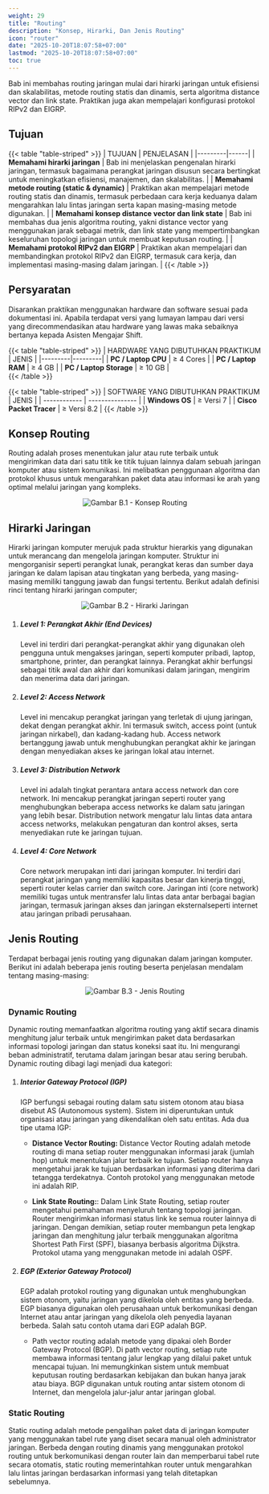```yaml
---
weight: 29
title: "Routing"
description: "Konsep, Hirarki, Dan Jenis Routing"
icon: "router"
date: "2025-10-20T18:07:58+07:00"
lastmod: "2025-10-20T18:07:58+07:00"
toc: true
---
```


Bab ini membahas routing jaringan mulai dari hirarki jaringan untuk efisiensi dan skalabilitas,
metode routing statis dan dinamis, serta algoritma distance vector dan link state. Praktikan
juga akan mempelajari konfigurasi protokol RIPv2 dan EIGRP.

## Tujuan

{{< table "table-striped" >}}
| TUJUAN | PENJELASAN |
|---------|------|
| **Memahami hirarki jaringan** | Bab ini menjelaskan pengenalan hirarki jaringan, termasuk bagaimana perangkat jaringan disusun secara bertingkat untuk meningkatkan efisiensi, manajemen, dan skalabilitas. |
| **Memahami metode routing (static & dynamic)** | Praktikan akan mempelajari metode routing statis dan dinamis, termasuk perbedaan cara kerja keduanya dalam mengarahkan lalu lintas jaringan serta kapan masing-masing metode digunakan. |
| **Memahami konsep distance vector dan link state** | Bab ini membahas dua jenis algoritma routing, yakni distance
vector yang menggunakan jarak sebagai metrik, dan link state yang mempertimbangkan keseluruhan topologi jaringan untuk membuat keputusan routing. |
| **Memahami protokol RIPv2 dan EIGRP** | Praktikan akan mempelajari dan membandingkan protokol RIPv2 dan EIGRP, termasuk cara kerja, dan implementasi masing-masing dalam jaringan. |
{{< /table >}}

## Persyaratan

Disarankan praktikan menggunakan hardware dan software sesuai pada dokumentasi ini.
Apabila terdapat versi yang lumayan lampau dari versi yang direcommendasikan atau
hardware yang lawas maka sebaiknya bertanya kepada Asisten Mengajar Shift.

{{< table "table-striped" >}}
| HARDWARE YANG DIBUTUHKAN PRAKTIKUM | JENIS |
|---------|---------|
| **PC / Laptop CPU** | ≥ 4 Cores |
| **PC / Laptop RAM** | ≥ 4 GB |
| **PC / Laptop Storage** | ≥ 10 GB |  
{{< /table >}}

{{< table "table-striped" >}}
| SOFTWARE YANG DIBUTUHKAN PRAKTIKUM | JENIS |
| ------------ | --------------- |
| **Windows OS** | ≥ Versi 7 |
| **Cisco Packet Tracer** | ≥ Versi 8.2 |
{{< /table >}}

## Konsep Routing

Routing adalah proses menentukan jalur atau rute terbaik untuk mengirimkan
data dari satu titik ke titik tujuan lainnya dalam sebuah jaringan komputer atau sistem
komunikasi. Ini melibatkan penggunaan algoritma dan protokol khusus untuk
mengarahkan paket data atau informasi ke arah yang optimal melalui jaringan yang
kompleks.

<center>
<img src="/images/babFive/b.1.PNG" alt="Gambar B.1 - Konsep Routing" class="img-fluid mb-3 responsive-img">
</center>

## Hirarki Jaringan

Hirarki jaringan komputer merujuk pada struktur hierarkis yang digunakan
untuk merancang dan mengelola jaringan komputer. Struktur ini mengorganisir
seperti perangkat lunak, perangkat keras dan sumber daya jaringan ke dalam lapisan
atau tingkatan yang berbeda, yang masing-masing memiliki tanggung jawab dan
fungsi tertentu.
Berikut adalah definisi rinci tentang hirarki jaringan computer;

<center>
<img src="/images/babFive/b.2.PNG" alt="Gambar B.2 - Hirarki Jaringan" class="img-fluid mb-3 responsive-img">
</center>

1.  <h5 style="text-align: justify;">
    Level 1: Perangkat Akhir (End Devices)
    </h5>

    Level ini terdiri dari perangkat-perangkat akhir yang digunakan oleh pengguna
    untuk mengakses jaringan, seperti komputer pribadi, laptop, smartphone, printer,
    dan perangkat lainnya. Perangkat akhir berfungsi sebagai titik awal dan akhir dari
    komunikasi dalam jaringan, mengirim dan menerima data dari jaringan.

2.  <h5 style="text-align: justify;">
    Level 2: Access Network
    </h5>

    Level ini mencakup perangkat jaringan yang terletak di ujung jaringan, dekat
    dengan perangkat akhir. Ini termasuk switch, access point (untuk jaringan nirkabel),
    dan kadang-kadang hub. Access network bertanggung jawab untuk menghubungkan
    perangkat akhir ke jaringan dengan menyediakan akses ke jaringan lokal atau internet.

3.  <h5 style="text-align: justify;">
    Level 3: Distribution Network 
    </h5>

    Level ini adalah tingkat perantara antara access network dan core network. Ini
    mencakup perangkat jaringan seperti router yang menghubungkan beberapa access
    networks ke dalam satu jaringan yang lebih besar. Distribution network mengatur lalu
    lintas data antara access networks, melakukan pengaturan dan kontrol akses, serta
    menyediakan rute ke jaringan tujuan.

4.  <h5>
    Level 4: Core Network
    </h5>


    Core network merupakan inti dari jaringan komputer. Ini terdiri dari perangkat
    jaringan yang memiliki kapasitas besar dan kinerja tinggi, seperti router kelas carrier
    dan switch core. Jaringan inti (core network) memiliki tugas untuk mentransfer lalu
    lintas data antar berbagai bagian jaringan, termasuk jaringan akses dan jaringan
    eksternalseperti internet atau jaringan pribadi perusahaan.

## Jenis Routing

Terdapat berbagai jenis routing yang digunakan dalam jaringan komputer.
Berikut ini adalah beberapa jenis routing beserta penjelasan mendalam tentang
masing-masing:

<center>
<img src="/images/babFive/b.3.PNG" alt="Gambar B.3 - Jenis Routing" class="img-fluid mb-3 responsive-img">
</center>

### Dynamic Routing

Dynamic routing memanfaatkan algoritma routing yang aktif secara dinamis
menghitung jalur terbaik untuk mengirimkan paket data berdasarkan informasi
topologi jaringan dan status koneksi saat itu. Ini mengurangi beban administratif,
terutama dalam jaringan besar atau sering berubah. Dynamic routing dibagi lagi
menjadi dua kategori:

1.  <h5>
    Interior Gateway Protocol (IGP)
    </h5>

    IGP berfungsi sebagai routing dalam satu
    sistem otonom atau biasa disebut AS (Autonomous system). Sistem ini diperuntukan untuk organisasi atau jaringan yang dikendalikan oleh satu
    entitas. Ada dua tipe utama IGP:

    - <b>Distance Vector Routing:</b> Distance Vector Routing adalah metode routing
      di mana setiap router menggunakan informasi jarak (jumlah hop) untuk
      menentukan jalur terbaik ke tujuan. Setiap router hanya mengetahui jarak
      ke tujuan berdasarkan informasi yang diterima dari tetangga terdekatnya.
      Contoh protokol yang menggunakan metode ini adalah RIP.

    - <b>Link State Routing:</b>: Dalam Link State Routing, setiap router
      mengetahui pemahaman menyeluruh tentang topologi jaringan.
      Router mengirimkan informasi status link ke semua router lainnya di
      jaringan. Dengan demikian, setiap router membangun peta lengkap
      jaringan dan menghitung jalur terbaik menggunakan algoritma
      Shortest Path First (SPF), biasanya berbasis algoritma Dijkstra.
      Protokol utama yang menggunakan metode ini adalah OSPF.

2.  <h5>
    EGP (Exterior Gateway Protocol)
    </h5>

    EGP adalah protokol routing yang
    digunakan untuk menghubungkan sistem otonom, yaitu jaringan yang
    dikelola oleh entitas yang berbeda. EGP biasanya digunakan oleh perusahaan
    untuk berkomunikasi dengan Internet atau antar jaringan yang dikelola oleh
    penyedia layanan berbeda. Salah satu contoh utama dari EGP adalah BGP.

    - Path vector routing adalah metode yang dipakai oleh Border Gateway
      Protocol (BGP). Di path vector routing, setiap rute membawa informasi
      tentang jalur lengkap yang dilalui paket untuk mencapai tujuan. Ini
      memungkinkan sistem untuk membuat keputusan routing berdasarkan
      kebijakan dan bukan hanya jarak atau biaya. BGP digunakan untuk routing
      antar sistem otonom di Internet, dan mengelola jalur-jalur antar jaringan
      global.

### Static Routing

Static routing adalah metode pengalihan paket data di jaringan komputer yang
menggunakan tabel rute yang diset secara manual oleh administrator jaringan.
Berbeda dengan routing dinamis yang menggunakan protokol routing untuk
berkomunikasi dengan router lain dan memperbarui tabel rute secara otomatis, static
routing memerintahkan router untuk mengarahkan lalu lintas jaringan berdasarkan
informasi yang telah ditetapkan sebelumnya.

